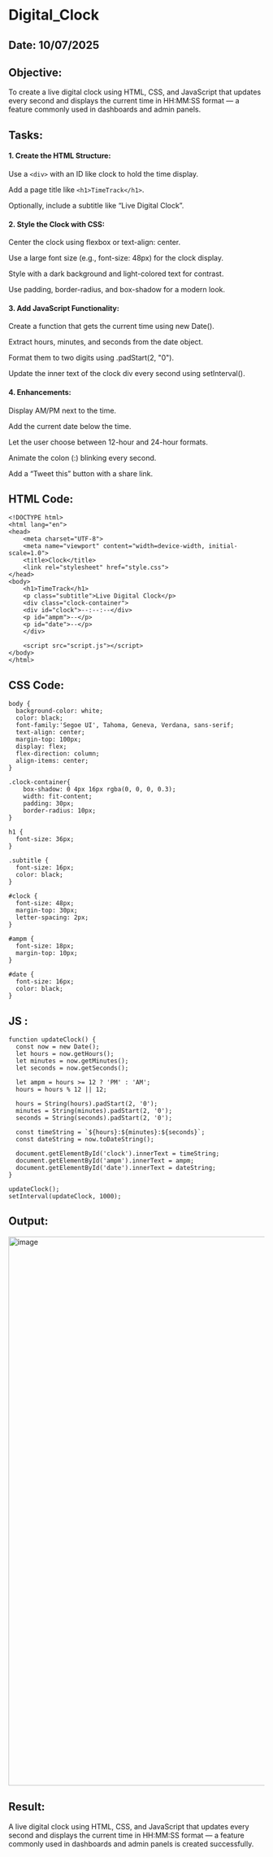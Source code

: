 # Digital_Clock
## Date: 10/07/2025
## Objective:
To create a live digital clock using HTML, CSS, and JavaScript that updates every second and displays the current time in HH:MM:SS format — a feature commonly used in dashboards and admin panels.

## Tasks:

#### 1. Create the HTML Structure:
Use a ```<div>``` with an ID like clock to hold the time display.

Add a page title like ```<h1>TimeTrack</h1>```.

Optionally, include a subtitle like “Live Digital Clock”.

#### 2. Style the Clock with CSS:
Center the clock using flexbox or text-align: center.

Use a large font size (e.g., font-size: 48px) for the clock display.

Style with a dark background and light-colored text for contrast.

Use padding, border-radius, and box-shadow for a modern look.

#### 3. Add JavaScript Functionality:
Create a function that gets the current time using new Date().

Extract hours, minutes, and seconds from the date object.

Format them to two digits using .padStart(2, "0").

Update the inner text of the clock div every second using setInterval().

#### 4. Enhancements:
Display AM/PM next to the time.

Add the current date below the time.

Let the user choose between 12-hour and 24-hour formats.

Animate the colon (:) blinking every second.

Add a “Tweet this” button with a share link.
## HTML Code:
```
<!DOCTYPE html>
<html lang="en">
<head>
    <meta charset="UTF-8">
    <meta name="viewport" content="width=device-width, initial-scale=1.0">
    <title>Clock</title>
    <link rel="stylesheet" href="style.css">
</head>
<body>
    <h1>TimeTrack</h1>
    <p class="subtitle">Live Digital Clock</p>
    <div class="clock-container">
    <div id="clock">--:--:--</div>
    <p id="ampm">--</p>
    <p id="date">--</p>
    </div>
    
    <script src="script.js"></script>
</body>
</html>
```
## CSS Code:
```
body {
  background-color: white;
  color: black;
  font-family:'Segoe UI', Tahoma, Geneva, Verdana, sans-serif;
  text-align: center;
  margin-top: 100px;
  display: flex;
  flex-direction: column;
  align-items: center;
}

.clock-container{
    box-shadow: 0 4px 16px rgba(0, 0, 0, 0.3);
    width: fit-content;
    padding: 30px;
    border-radius: 10px;
}

h1 {
  font-size: 36px;
}

.subtitle {
  font-size: 16px;
  color: black;
}

#clock {
  font-size: 48px;
  margin-top: 30px;
  letter-spacing: 2px;
}

#ampm {
  font-size: 18px;
  margin-top: 10px;
}

#date {
  font-size: 16px;
  color: black;
}
```

## JS : 
```
function updateClock() {
  const now = new Date();
  let hours = now.getHours();
  let minutes = now.getMinutes();
  let seconds = now.getSeconds();

  let ampm = hours >= 12 ? 'PM' : 'AM';
  hours = hours % 12 || 12;

  hours = String(hours).padStart(2, '0');
  minutes = String(minutes).padStart(2, '0');
  seconds = String(seconds).padStart(2, '0');

  const timeString = `${hours}:${minutes}:${seconds}`;
  const dateString = now.toDateString();

  document.getElementById('clock').innerText = timeString;
  document.getElementById('ampm').innerText = ampm;
  document.getElementById('date').innerText = dateString;
}

updateClock();
setInterval(updateClock, 1000);
```
## Output:
<img width="1919" height="1079" alt="image" src="https://github.com/user-attachments/assets/b763a1e6-36fd-4ece-a800-76679fbbf2aa" />

## Result:
A live digital clock using HTML, CSS, and JavaScript that updates every second and displays the current time in HH:MM:SS format — a feature commonly used in dashboards and admin panels is created successfully.
